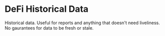 # DeFi Historical Data

Historical data. Useful for reports and anything that doesn't need liveliness. No gaurantees for data to be fresh or stale. 